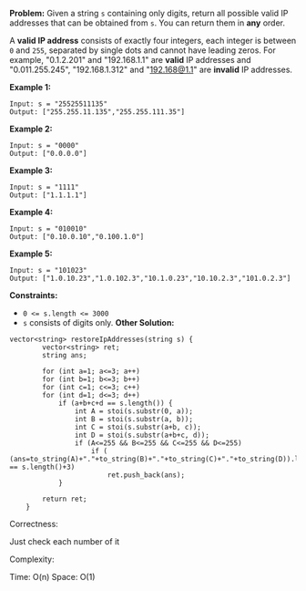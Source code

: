 **Problem:**
Given a string `s` containing only digits, return all possible valid IP addresses that can be obtained from `s`. You can return them in **any** order.

A **valid IP address** consists of exactly four integers, each integer is between `0` and `255`, separated by single dots and cannot have leading zeros. For example, "0.1.2.201" and "192.168.1.1" are **valid** IP addresses and "0.011.255.245", "192.168.1.312" and "192.168@1.1" are **invalid** IP addresses. 

 

**Example 1:**

```
Input: s = "25525511135"
Output: ["255.255.11.135","255.255.111.35"]
```

**Example 2:**

```
Input: s = "0000"
Output: ["0.0.0.0"]
```

**Example 3:**

```
Input: s = "1111"
Output: ["1.1.1.1"]
```

**Example 4:**

```
Input: s = "010010"
Output: ["0.10.0.10","0.100.1.0"]
```

**Example 5:**

```
Input: s = "101023"
Output: ["1.0.10.23","1.0.102.3","10.1.0.23","10.10.2.3","101.0.2.3"]
```

 

**Constraints:**

- `0 <= s.length <= 3000`
- `s` consists of digits only.
**Other Solution:**
```
vector<string> restoreIpAddresses(string s) {
        vector<string> ret;
        string ans;
        
        for (int a=1; a<=3; a++)
        for (int b=1; b<=3; b++)
        for (int c=1; c<=3; c++)
        for (int d=1; d<=3; d++)
            if (a+b+c+d == s.length()) {
                int A = stoi(s.substr(0, a));
                int B = stoi(s.substr(a, b));
                int C = stoi(s.substr(a+b, c));
                int D = stoi(s.substr(a+b+c, d));
                if (A<=255 && B<=255 && C<=255 && D<=255)
                    if ( (ans=to_string(A)+"."+to_string(B)+"."+to_string(C)+"."+to_string(D)).length() == s.length()+3)
                        ret.push_back(ans);
            }    
        
        return ret;
    }
```
Correctness:

Just check each number of it

Complexity:

Time: O(n)
Space: O(1)